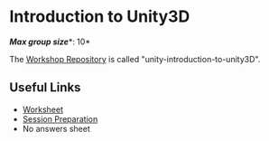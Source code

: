 # Introduction to Unity3D

***Max group size****: 10*

The [Workshop Repository](https://github.com/MVSE-Outreach/unity-introduction-to-unity3D) is called "unity-introduction-to-unity3D".

## Useful Links

* [Worksheet](Intro-to-Unity3D-Worksheet.pdf)
* [Session Preparation](Session-Preparation.pdf)
* No answers sheet
